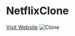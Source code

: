 # NetflixClone

[Visit Website](https://azamcodes.github.io/NetflixClone/)
![Clone](https://github.com/AzamCodes/NetflixClone/assets/121885327/4fa4bda5-c3e4-4ff2-855e-e1b97ef6e5ef)
